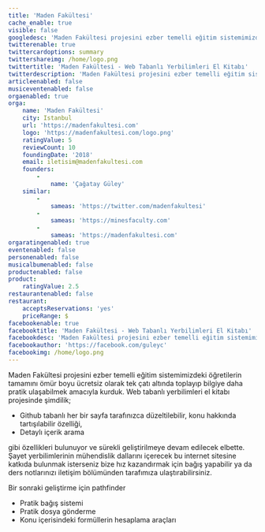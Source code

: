```yaml
---
title: 'Maden Fakültesi'
cache_enable: true
visible: false
googledesc: 'Maden Fakültesi projesini ezber temelli eğitim sistemimizdeki öğretilerin tamamını ömür boyu ücretsiz olarak tek çatı altında toplayıp bilgiye daha pratik ulaşabilmek amacıyla kurduk.'
twitterenable: true
twittercardoptions: summary
twittershareimg: /home/logo.png
twittertitle: 'Maden Fakültesi - Web Tabanlı Yerbilimleri El Kitabı'
twitterdescription: 'Maden Fakültesi projesini ezber temelli eğitim sistemimizdeki öğretilerin tamamını ömür boyu ücretsiz olarak tek çatı altında toplayıp bilgiye daha pratik ulaşabilmek amacıyla kurduk.'
articleenabled: false
musiceventenabled: false
orgaenabled: true
orga:
    name: 'Maden Fakültesi'
    city: Istanbul
    url: 'https://madenfakultesi.com'
    logo: 'https://madenfakultesi.com/logo.png'
    ratingValue: 5
    reviewCount: 10
    foundingDate: '2018'
    email: iletisim@madenfakultesi.com
    founders:
        -
            name: 'Çağatay Güley'
    similar:
        -
            sameas: 'https://twitter.com/madenfakultesi'
        -
            sameas: 'https://minesfaculty.com'
        -
            sameas: 'https://madenfakultesi.com'
orgaratingenabled: true
eventenabled: false
personenabled: false
musicalbumenabled: false
productenabled: false
product:
    ratingValue: 2.5
restaurantenabled: false
restaurant:
    acceptsReservations: 'yes'
    priceRange: $
facebookenable: true
facebooktitle: 'Maden Fakültesi - Web Tabanlı Yerbilimleri El Kitabı'
facebookdesc: 'Maden Fakültesi projesini ezber temelli eğitim sistemimizdeki öğretilerin tamamını ömür boyu ücretsiz olarak tek çatı altında toplayıp bilgiye daha pratik ulaşabilmek amacıyla kurduk.'
facebookauthor: 'https://facebook.com/guleyc'
facebookimg: /home/logo.png
---
```


<p>Maden Fak&uuml;ltesi projesini ezber temelli eğitim sistemimizdeki &ouml;ğretilerin tamamını &ouml;m&uuml;r boyu &uuml;cretsiz olarak tek &ccedil;atı altında toplayıp bilgiye daha pratik ulaşabilmek amacıyla kurduk. Web tabanlı yerbilimleri el kitabı projesinde şimdilik;</p>
<ul>
<li>Github tabanlı her bir sayfa tarafınızca d&uuml;zeltilebilir, konu hakkında tartışılabilir &ouml;zelliği,</li>
<li>Detaylı i&ccedil;erik arama</li>
</ul>
<p>gibi &ouml;zellikleri bulunuyor ve s&uuml;rekli geliştirilmeye devam edilecek elbette. Şayet yerbilimlerinin m&uuml;hendislik dallarını i&ccedil;erecek bu internet sitesine katkıda bulunmak isterseniz bize hız kazandırmak i&ccedil;in bağış yapabilir ya da ders notlarınızı iletişim b&ouml;l&uuml;m&uuml;nden tarafımıza ulaştırabilirsiniz.</p>
<p>Bir sonraki geliştirme i&ccedil;in pathfinder</p>
<ul>
<li>Pratik bağış sistemi</li>
<li>Pratik dosya g&ouml;nderme</li>
<li>Konu i&ccedil;erisindeki form&uuml;llerin hesaplama ara&ccedil;ları</li>
</ul>
